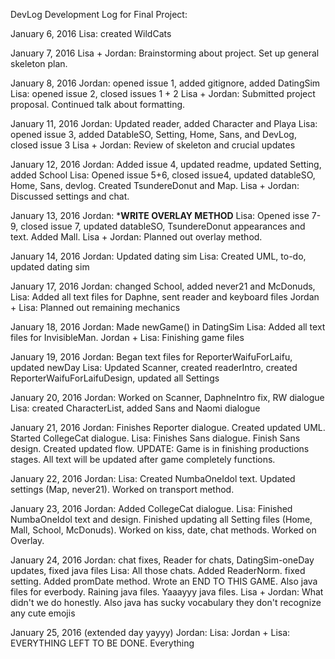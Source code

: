 DevLog
Development Log for Final Project:

January 6, 2016
  Lisa: created WildCats
  
January 7, 2016
  Lisa + Jordan: Brainstorming about project. Set up general skeleton plan. 

January 8, 2016
  Jordan: opened issue 1, added gitignore, added DatingSim
  Lisa: opened issue 2, closed issues 1 + 2
  Lisa + Jordan: Submitted project proposal. Continued talk about formatting.

January 11, 2016
  Jordan: Updated reader, added Character and Playa
  Lisa: opened issue 3, added DatableSO, Setting, Home, Sans, and DevLog, closed issue 3
  Lisa + Jordan: Review of skeleton and crucial updates
  
January 12, 2016
  Jordan: Added issue 4, updated readme, updated Setting, added School
  Lisa: Opened issue 5+6, closed issue4, updated datableSO, Home, Sans, devlog. Created TsundereDonut and Map.
  Lisa + Jordan: Discussed settings and chat. 
   
January 13, 2016
  Jordan: *****WRITE OVERLAY METHOD****
  Lisa: Opened isse 7-9, closed issue 7, updated datableSO, TsundereDonut appearances and text. Added Mall.
  Lisa + Jordan: Planned out overlay method.
  
January 14, 2016
  Jordan: Updated dating sim
  Lisa: Created UML, to-do, updated dating sim
  
January 17, 2016
  Jordan: changed School, added never21 and McDonuds, 
  Lisa: Added all text files for Daphne, sent reader and keyboard files
  Jordan + Lisa: Planned out remaining mechanics
  
January 18, 2016
  Jordan: Made newGame() in DatingSim
  Lisa: Added all text files for InvisibleMan.
  Jordan + Lisa: Finishing game files

January 19, 2016
  Jordan: Began text files for ReporterWaifuForLaifu, updated newDay
  Lisa: Updated Scanner, created readerIntro, created ReporterWaifuForLaifuDesign, updated all Settings
  
January 20, 2016
  Jordan: Worked on Scanner, DaphneIntro fix, RW dialogue
  Lisa: created CharacterList, added Sans and Naomi dialogue
  
January 21, 2016
  Jordan: Finishes Reporter dialogue. Created updated UML. Started CollegeCat dialogue.
  Lisa: Finishes Sans dialogue. Finish Sans design. Created updated flow.
  UPDATE: Game is in finishing productions stages. All text will be updated after game completely functions.
  
January 22, 2016
  Jordan:
  Lisa: Created NumbaOneIdol text. Updated settings (Map, never21). Worked on transport method.
  
January 23, 2016
  Jordan: Added CollegeCat dialogue.
  Lisa: Finished NumbaOneIdol text and design. Finished updating all Setting files (Home, Mall, School, McDonuds). Worked on kiss, date, chat methods. Worked on Overlay.
  
January 24, 2016
  Jordan: chat fixes, Reader for chats, DatingSim-oneDay updates, fixed java files
  Lisa: All those chats. Added ReaderNorm. fixed setting. Added promDate method. Wrote an END TO THIS GAME. Also java files for everbody. Raining java files. Yaaayyy java files. 
  Lisa + Jordan: What didn't we do honestly. Also java has sucky vocabulary they don't recognize any cute emojis
  
January 25, 2016 (extended day yayyy)
  Jordan:
  Lisa:
  Jordan + Lisa: EVERYTHING LEFT TO BE DONE. Everything
